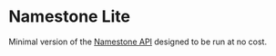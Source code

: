 # Namestone Lite

Minimal version of the [Namestone API](https://namestone.com/docs/api-routes) designed to be run at no cost.
